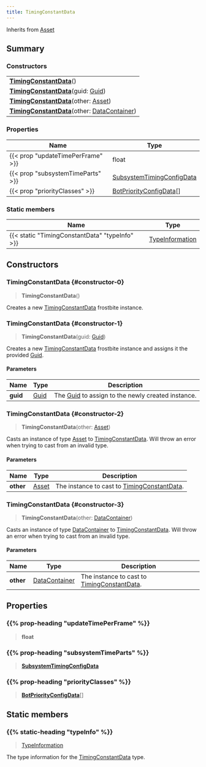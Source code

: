 ```yaml
---
title: TimingConstantData
---
```


Inherits from 
[Asset](/vext/ref/fb/asset)

## Summary
### Constructors
| |
| ----------- |
| **[TimingConstantData](#constructor-0)**() |
| **[TimingConstantData](#constructor-1)**(guid: [Guid](/vext/ref/shared/class/guid)) |
| **[TimingConstantData](#constructor-2)**(other: [Asset](/vext/ref/fb/asset)) |
| **[TimingConstantData](#constructor-3)**(other: [DataContainer](/vext/ref/shared/class/datacontainer)) |

### Properties
| Name | Type |
| ---- | ---- |
| {{< prop "updateTimePerFrame" >}} | float |
| {{< prop "subsystemTimeParts" >}} | [SubsystemTimingConfigData](/vext/ref/fb/subsystemtimingconfigdata) |
| {{< prop "priorityClasses" >}} | [BotPriorityConfigData](/vext/ref/fb/botpriorityconfigdata)[] |

### Static members
| Name | Type |
| ---- | ---- |
| {{< static "TimingConstantData" "typeInfo" >}} | [TypeInformation](/vext/ref/shared/class/typeinformation) |

## Constructors
### TimingConstantData {#constructor-0}
> **TimingConstantData**()

Creates a new [TimingConstantData](/vext/ref/fb/timingconstantdata) frostbite instance.

### TimingConstantData {#constructor-1}
> **TimingConstantData**(guid: [Guid](/vext/ref/shared/class/guid))

Creates a new [TimingConstantData](/vext/ref/fb/timingconstantdata) frostbite instance and assigns it the provided [Guid](/vext/ref/shared/class/guid).

#### Parameters
| Name | Type | Description |
| ---- | ---- | ----------- |
| **guid** | [Guid](/vext/ref/shared/class/guid) | The [Guid](/vext/ref/shared/class/guid) to assign to the newly created instance. |

### TimingConstantData {#constructor-2}
> **TimingConstantData**(other: [Asset](/vext/ref/fb/asset))

Casts an instance of type [Asset](/vext/ref/fb/asset) to [TimingConstantData](/vext/ref/fb/timingconstantdata). Will throw an error when trying to cast from an invalid type.

#### Parameters
| Name | Type | Description |
| ---- | ---- | ----------- |
| **other** | [Asset](/vext/ref/fb/asset) | The instance to cast to [TimingConstantData](/vext/ref/fb/timingconstantdata). |

### TimingConstantData {#constructor-3}
> **TimingConstantData**(other: [DataContainer](/vext/ref/shared/class/datacontainer))

Casts an instance of type [DataContainer](/vext/ref/shared/class/datacontainer) to [TimingConstantData](/vext/ref/fb/timingconstantdata). Will throw an error when trying to cast from an invalid type.

#### Parameters
| Name | Type | Description |
| ---- | ---- | ----------- |
| **other** | [DataContainer](/vext/ref/shared/class/datacontainer) | The instance to cast to [TimingConstantData](/vext/ref/fb/timingconstantdata). |

## Properties
### {{% prop-heading "updateTimePerFrame" %}}
> **float**

### {{% prop-heading "subsystemTimeParts" %}}
> **[SubsystemTimingConfigData](/vext/ref/fb/subsystemtimingconfigdata)**

### {{% prop-heading "priorityClasses" %}}
> **[BotPriorityConfigData](/vext/ref/fb/botpriorityconfigdata)**[]

## Static members
### {{% static-heading "typeInfo" %}}
> [TypeInformation](/vext/ref/shared/class/typeinformation)

The type information for the [TimingConstantData](/vext/ref/fb/timingconstantdata) type.

